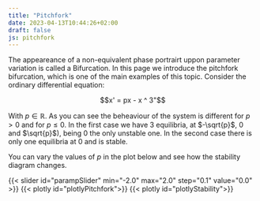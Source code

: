 ```yaml
---
title: "Pitchfork"
date: 2023-04-13T10:44:26+02:00
draft: false
js: pitchfork
---
```


The appeareance of a non-equivalent phase portrairt uppon parameter variation is called a 
Bifurcation. In this page we introduce the pitchfork bifurcation, which is one of the main examples of 
this topic. Consider the ordinary differential equation:

$$x' = px - x ^ 3"$$

With $p \in \mathbb{R}$. As you can see the beheaviour of the system is different for
$p > 0$ and for $p \leq 0$. In the first case we have 3 equilibria, at $-\sqrt{p}$, $0$ and $\sqrt{p}$),
being $0$ the only unstable one. In the second case there is only one equilibria at $0$ and is stable.

You can vary the values of $p$ in the plot below and see how the stability diagram changes.

{{< slider id="parampSlider" min="-2.0" max="2.0" step="0.1" value="0.0" >}}
{{< plotly id="plotlyPitchfork">}}
{{< plotly id="plotlyStability">}}

